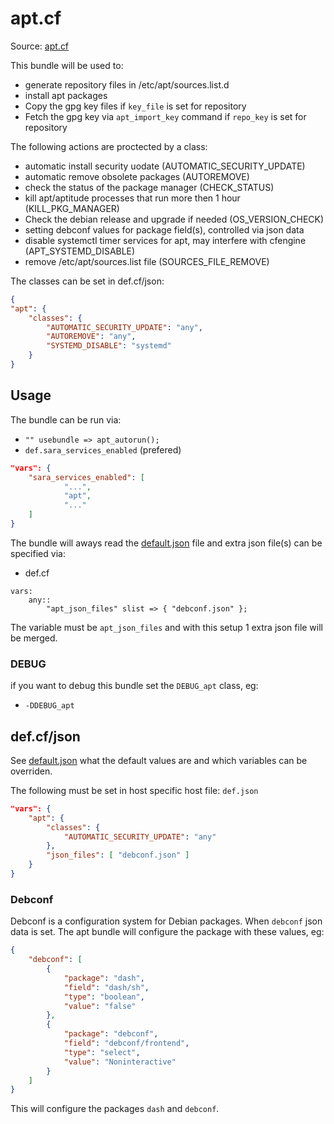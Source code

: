 # apt.cf

Source: [apt.cf](/services/apt.cf)

This bundle will be used to:
 * generate repository files in /etc/apt/sources.list.d
 * install apt packages
 * Copy the gpg key files if `key_file` is set for repository
 * Fetch the gpg key via `apt_import_key` command if `repo_key` is set for repository

The following actions are proctected by a class:
 * automatic install security uodate (AUTOMATIC_SECURITY_UPDATE)
 * automatic remove obsolete packages (AUTOREMOVE)
 * check the status of the package manager (CHECK_STATUS)
 * kill apt/aptitude processes that run more then 1 hour (KILL_PKG_MANAGER)
 * Check the debian release and upgrade if needed (OS_VERSION_CHECK)
 * setting debconf values for package field(s), controlled via  json data
 * disable systemctl timer services for apt, may interfere with cfengine (APT_SYSTEMD_DISABLE)
 * remove /etc/apt/sources.list file (SOURCES_FILE_REMOVE)

The classes can be set in def.cf/json:
```json
{
"apt": {
    "classes": {
        "AUTOMATIC_SECURITY_UPDATE": "any",
        "AUTOREMOVE": "any",
        "SYSTEMD_DISABLE": "systemd"
    }
}
```

## Usage

The bundle can be run via:
 *  `"" usebundle => apt_autorun();`
 * `def.sara_services_enabled` (prefered)
```json
"vars": {
    "sara_services_enabled": [
            "...",
            "apt",
            "..."
    ]
}
```

The bundle will aways read the [default.json](/templates/apt/json/default.json) file
and extra json file(s) can be specified via:
 * def.cf
```
vars:
    any::
        "apt_json_files" slist => { "debconf.json" };
```

The variable must be `apt_json_files` and with this setup 1 extra json file will be  merged.

### DEBUG

if you want to debug this bundle set the `DEBUG_apt` class, eg:
 * `-DDEBUG_apt`

## def.cf/json

See [default.json](/templates/apt/json/default.json) what the default values are and
which variables can be overriden.

The following must be set in host specific host file: `def.json`
```json
"vars": {
    "apt": {
        "classes": {
            "AUTOMATIC_SECURITY_UPDATE": "any"
        },
        "json_files": [ "debconf.json" ]
    }
}
```

### Debconf

Debconf is a configuration system for Debian packages. When `debconf` json data
is set. The apt bundle will configure the package with these values, eg:
```json
{
    "debconf": [
        {
            "package": "dash",
            "field": "dash/sh",
            "type": "boolean",
            "value": "false"
        },
        {
            "package": "debconf",
            "field": "debconf/frontend",
            "type": "select",
            "value": "Noninteractive"
        }
    ]
}
```

This will configure the packages `dash` and `debconf`.
